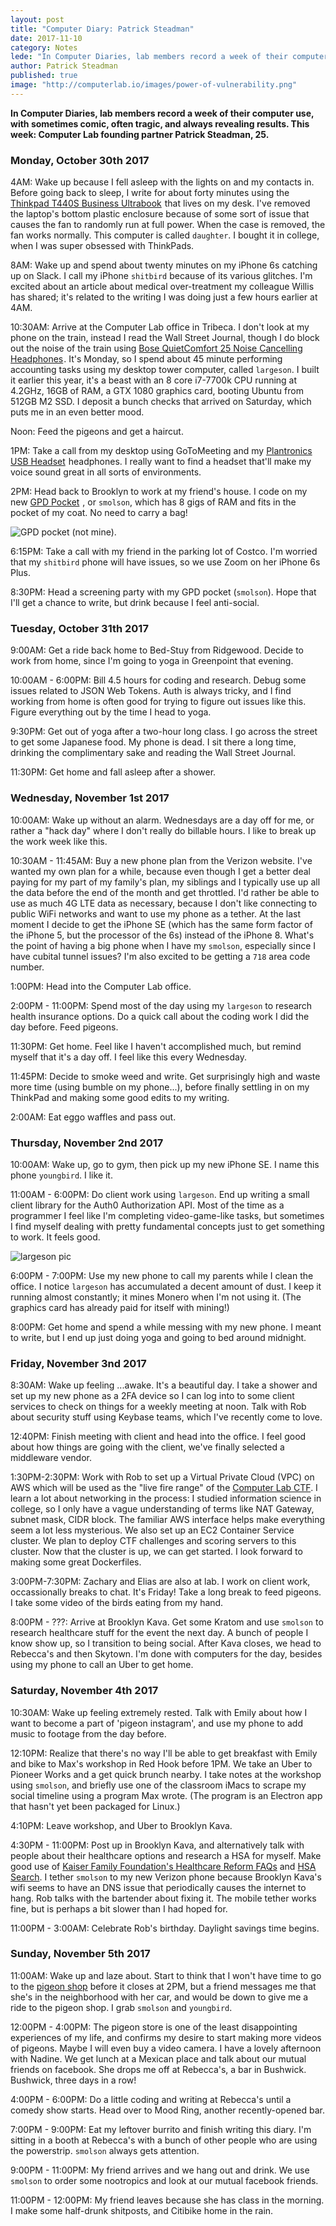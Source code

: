 ```yaml
---
layout: post
title: "Computer Diary: Patrick Steadman"
date: 2017-11-10
category: Notes
lede: "In Computer Diaries, lab members record a week of their computer use, with sometimes comic, often tragic and always revealing results. This week: Computer Lab partner Patrick Steadman, 25." 
author: Patrick Steadman
published: true
image: "http://computerlab.io/images/power-of-vulnerability.png"
---
```



__In Computer Diaries, lab members record a week of their computer use, with
sometimes comic, often tragic, and always revealing results. This week: Computer
Lab founding partner Patrick Steadman, 25.__

### Monday, October 30th 2017

4AM: Wake up because I fell asleep with the lights on and my contacts in. Before
going back to sleep, I write for about forty minutes using the <a target="_blank" href="https://www.amazon.com/gp/product/B0764M6SLV/ref=as_li_tl?ie=UTF8&camp=1789&creative=9325&creativeASIN=B0764M6SLV&linkCode=undefined&tag=computerlab-20&linkId=13d2141b32874ebc7a9be76ed20eb330">Thinkpad T440S Business Ultrabook</a><img src="//ir-na.amazon-adsystem.com/e/ir?t=computerlab-20&l=am2&o=1&a=B0764M6SLV" width="1" height="1" border="0" alt="" style="border:none !important; margin:0px !important;" />
that lives on my desk. I've removed the laptop's bottom plastic enclosure
because of some sort of issue that causes the fan to randomly run at full power.
When the case is removed, the fan works normally. This computer is called
`daughter`. I bought it in college, when I was super obsessed with ThinkPads.

8AM: Wake up and spend about twenty minutes on my iPhone 6s catching up on
Slack. I call my iPhone `shitbird` because of its various glitches. I'm excited
about an article about medical over-treatment my colleague Willis has shared;
it's related to the writing I was doing just a few hours earlier at 4AM.

10:30AM: Arrive at the Computer Lab office in Tribeca. I don't look at my phone
on the train, instead I read the Wall Street Journal, though I do block out the
noise of the train using <a target="_blank"
href="https://www.amazon.com/gp/product/B00VW7U8X4/ref=as_li_tl?ie=UTF8&camp=1789&creative=9325&creativeASIN=B00VW7U8X4&linkCode=as2&tag=computerlab-20&linkId=b7c9b91f0b49b618080f3c4b70f8df76">Bose
QuietComfort 25 Noise Cancelling Headphones</a><img
src="//ir-na.amazon-adsystem.com/e/ir?t=computerlab-20&l=am2&o=1&a=B00VW7U8X4"
width="1" height="1" border="0" alt="" style="border:none !important; margin:0px
!important;" />. It's Monday, so I spend about 45 minute performing accounting
tasks using my desktop tower computer, called `largeson`. I built it earlier
this year, it's a beast with an 8 core i7-7700k CPU running at 4.2GHz, 16GB of
RAM, a GTX 1080 graphics card, booting Ubuntu from 512GB M2 SSD. I deposit a
bunch checks that arrived on Saturday, which puts me in an even better mood. 

Noon: Feed the pigeons and get a haircut.

1PM: Take a call from my desktop using GoToMeeting and my <a target="_blank" href="https://www.amazon.com/gp/product/B005VAORH6/ref=as_li_tl?ie=UTF8&camp=1789&creative=9325&creativeASIN=B005VAORH6&linkCode=as2&tag=computerlab-20&linkId=a248b549d2addac97866bc37441ac901">Plantronics USB Headset</a><img src="//ir-na.amazon-adsystem.com/e/ir?t=computerlab-20&l=am2&o=1&a=B005VAORH6" width="1" height="1" border="0" alt="" style="border:none !important; margin:0px !important;" />
headphones. I really want to find a headset that'll make my voice sound great in
all sorts of environments.

2PM: Head back to Brooklyn to work at my friend's house. I code on my new <a target="_blank" href="https://www.amazon.com/gp/product/B073ZGLLXN/ref=as_li_tl?ie=UTF8&camp=1789&creative=9325&creativeASIN=B073ZGLLXN&linkCode=as2&tag=computerlab-20&linkId=44fa87b96fc9d19e7c5ca4fc48225795">GPD Pocket</a><img src="//ir-na.amazon-adsystem.com/e/ir?t=computerlab-20&l=am2&o=1&a=B073ZGLLXN" width="1" height="1" border="0" alt="" style="border:none !important; margin:0px !important;" />
, or `smolson`, which has 8 gigs of RAM and fits in the pocket of my coat. No need to carry a
bag!

![GPD pocket (not mine).](https://pbs.twimg.com/media/DHI-InZXgAEmggO.jpg)

6:15PM: Take a call with my friend in the parking lot of Costco. I'm worried
that my `shitbird` phone will have issues, so we use Zoom on her iPhone 6s Plus.

8:30PM: Head a screening party with my GPD pocket (`smolson`). Hope that I'll
get a chance to write, but drink because I feel anti-social.

### Tuesday, October 31th 2017

9:00AM: Get a ride back home to Bed-Stuy from Ridgewood. Decide to work from
home, since I'm going to yoga in Greenpoint that evening. 

10:00AM - 6:00PM: Bill 4.5 hours for coding and research. Debug some issues
related to JSON Web Tokens. Auth is always tricky, and I find working from home
is often good for trying to figure out issues like this. Figure everything out
by the time I head to yoga.

9:30PM: Get out of yoga after a two-hour long class. I go across the street to get
some Japanese food. My phone is dead. I sit there a long time, drinking the
complimentary sake and reading the Wall Street Journal.

11:30PM: Get home and fall asleep after a shower.

### Wednesday, November 1st 2017

10:00AM: Wake up without an alarm. Wednesdays are a day off for me, or rather a
"hack day" where I don't really do billable hours. I like to break up the
work week like this.

10:30AM - 11:45AM: Buy a new phone plan from the Verizon website. I've wanted my
own plan for a while, because even though I get a better deal paying for my part
of my family's plan, my siblings and I typically use up all the data before the
end of the month and get throttled. I'd rather be able to use as much 4G LTE
data as necessary, because I don't like connecting to public WiFi networks and
want to use my phone as a tether. At the last moment I decide to get the iPhone
SE (which has the same form factor of the iPhone 5, but the processor of the 6s)
instead of the iPhone 8. What's the point of having a big phone when I have my
`smolson`, especially since I have cubital tunnel issues? I'm also excited to be
getting a `718` area code number.

1:00PM: Head into the Computer Lab office.

2:00PM - 11:00PM: Spend most of the day using my `largeson` to research
health insurance options. Do a quick call about the coding work I did the day
before. Feed pigeons.

11:30PM: Get home. Feel like I haven't accomplished much, but remind myself that it's a
day off. I feel like this every Wednesday.

11:45PM: Decide to smoke weed and write. Get surprisingly high and waste more
time (using bumble on my phone...), before finally settling in on my ThinkPad
and making some good edits to my writing.

2:00AM: Eat eggo waffles and pass out.

### Thursday, November 2nd 2017

10:00AM: Wake up, go to gym, then pick up my new iPhone SE. I name this phone
`youngbird`. I like it.

11:00AM - 6:00PM: Do client work using `largeson`. End up writing a small client
library for the Auth0 Authorization API.  Most of the time as a programmer I
feel like I'm completing video-game-like tasks, but sometimes I find myself
dealing with pretty fundamental concepts just to get something to work. It feels
good.

![largeson pic]()

6:00PM - 7:00PM: Use my new phone to call my parents while I clean the office. I
notice `largeson` has accumulated a decent amount of dust. I keep it running
almost constantly; it mines Monero when I'm not using it. (The graphics card has
already paid for itself with mining!)

8:00PM: Get home and spend a while messing with my new phone. I meant to write,
but I end up just doing yoga and going to bed around midnight.

### Friday, November 3nd 2017

8:30AM: Wake up feeling ...awake. It's a beautiful day. I take a shower and set
up my new phone as a 2FA device so I can log into to some client services to
check on things for a weekly meeting at noon. Talk with Rob about security stuff
using Keybase teams, which I've recently come to love.

12:40PM: Finish meeting with client and head into the office. I feel good about
how things are going with the client, we've finally selected a middleware
vendor.

1:30PM-2:30PM: Work with Rob to set up a Virtual Private Cloud (VPC) on AWS
which will be used as the "live fire range" of the [Computer Lab
CTF](https://github.com/computer-lab/ctf). I learn a lot about networking in the
process: I studied information science in college, so I only have a vague
understanding of terms like NAT Gateway, subnet mask, CIDR block. The familiar
AWS interface helps make everything seem a lot less mysterious. We also set up
an EC2 Container Service cluster. We plan to deploy CTF challenges and scoring
servers to this cluster. Now that the cluster is up, we can get started. I look
forward to making some great Dockerfiles.

3:00PM-7:30PM: Zachary and Elias are also at lab. I work on client work,
occassionally breaks to chat. It's Friday! Take a long break to feed pigeons. I
take some video of the birds eating from my hand.

8:00PM - ???: Arrive at Brooklyn Kava. Get some Kratom and use `smolson` to
research healthcare stuff for the event the next day. A bunch of people I know
show up, so I transition to being social. After Kava closes, we head to
Rebecca's and then Skytown. I'm done with computers for the day, besides using
my phone to call an Uber to get home.

### Saturday, November 4th 2017

10:30AM: Wake up feeling extremely rested. Talk with Emily about how I want to
become a part of 'pigeon instagram', and use my phone to add music to footage
from the day before.

12:10PM: Realize that there's no way I'll be able to get breakfast with Emily
and bike to Max's workshop in Red Hook before 1PM. We take an Uber to Pioneer
Works and a get quick brunch nearby. I take notes at the workshop using
`smolson`, and briefly use one of the classroom iMacs to scrape my social
timeline using a program Max wrote. (The program is an Electron app that hasn't
yet been packaged for Linux.)

4:10PM: Leave workshop, and Uber to Brooklyn Kava.

4:30PM - 11:00PM: Post up in Brooklyn Kava, and alternatively talk with people
about their healthcare options and research a HSA for myself. Make good use of
[Kaiser Family Foundation's Healthcare Reform
FAQs](https://www.kff.org/health-reform/faq/health-reform-frequently-asked-questions/)
and [HSA Search](https://www.hsasearch.com/). I tether `smolson` to my new
Verizon phone because Brooklyn Kava's wifi seems to have an DNS issue that
periodically causes the internet to hang. Rob talks with the bartender about
fixing it. The mobile tether works fine, but is perhaps a bit slower than I had
hoped for.

11:00PM - 3:00AM: Celebrate Rob's birthday. Daylight savings time begins.

### Sunday, November 5th 2017

11:00AM: Wake up and laze about. Start to think that I won't have time to go to
the [pigeon shop](https://goo.gl/maps/62nqxa1aChp) before it closes at 2PM, but
a friend messages me that she's in the neighborhood with her car, and would be
down to give me a ride to the pigeon shop. I grab `smolson` and `youngbird`.

12:00PM - 4:00PM: The pigeon store is one of the least disappointing experiences
of my life, and confirms my desire to start making more videos of pigeons. Maybe
I will even buy a video camera. I have a lovely afternoon with Nadine. We get
lunch at a Mexican place and talk about our mutual friends on facebook. She
drops me off at Rebecca's, a bar in Bushwick. Bushwick, three days in a row!

4:00PM - 6:00PM: Do a little coding and writing at Rebecca's until a comedy show
starts. Head over to Mood Ring, another recently-opened bar.

7:00PM - 9:00PM: Eat my leftover burrito and finish writing this diary. I'm
sitting in a booth at Rebecca's with a bunch of other people who are using the
powerstrip. `smolson` always gets attention.

9:00PM - 11:00PM: My friend arrives and we hang out and drink. We use `smolson`
to order some nootropics and look at our mutual facebook friends.

11:00PM - 12:00PM: My friend leaves because she has class in the morning. I make
some half-drunk shitposts, and Citibike home in the rain.












